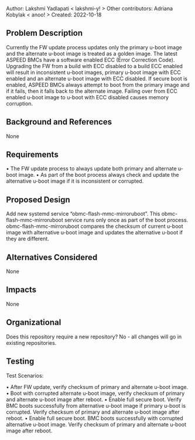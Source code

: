 Author: Lakshmi Yadlapati < lakshmi-y! >
Other contributors: Adriana Kobylak < anoo! >
Created: 2022-10-18

## Problem Description

Currently the FW update process updates only the primary u-boot image and the alternate u-boot image is treated as a golden image. The latest ASPEED BMCs have a software enabled ECC (Error Correction Code). Upgrading the FW from a build with ECC disabled to a build ECC enabled will result in inconsistent u-boot images, primary u-boot image with ECC enabled and an alternate u-boot image with ECC disabled. If secure boot is enabled, ASPEED BMCs always attempt to boot from the primary image and if it fails, then it falls back to the alternate image. Failing over from ECC enabled u-boot image to u-boot with ECC disabled causes memory corruption.


## Background and References

None


## Requirements

• The FW update process to always update both primary and alternate u-boot image.
• As part of the boot process always check and update the alternative u-boot image if it is inconsistent or corrupted.


## Proposed Design

Add new systemd service “obmc-flash-mmc-mirroruboot”. This obmc-flash-mmc-mirroruboot service runs only once as part of the boot process. obmc-flash-mmc-mirroruboot compares the checksum of current u-boot image with alternative u-boot image and updates the alternative u-boot if they are different.


## Alternatives Considered

None


## Impacts

None


## Organizational
Does this repository require a new repository? No - all changes will go in existing repositories.


## Testing

Test Scenarios:

• After FW update, verify checksum of primary and alternate u-boot image.
• Boot with corrupted alternate u-boot image, verify checksum of primary and alternate u-boot image after reboot.
• Enable full secure boot. Verify BMC boots successfully from alternative u-boot image if primary u-boot is corrupted. Verify checksum of primary and alternate u-boot image after reboot.
• Enable full secure boot. BMC boots successfully with corrupted alternative u-boot image. Verify checksum of primary and alternate u-boot image after reboot.
